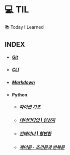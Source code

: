 # :computer: TIL 
:books: Today I Learned

## INDEX

- ##### [Git](https://github.com/Yeji-J/TIL/blob/master/Git/Git.md)
- ##### [CLI](https://github.com/Yeji-J/TIL/blob/master/CLI/CLI.md)
- ##### [Markdown](https://github.com/Yeji-J/TIL/blob/master/Markdown/Markdown.md)
- #### Python
    - ##### [파이썬 기초](https://github.com/Yeji-J/TIL/blob/master/Python/python.md)
    - ##### [데이터타입 | 연산자](https://github.com/Yeji-J/TIL/blob/master/Python/Datatype_Operator.md)
    - ##### [컨테이너 | 형변환](https://github.com/Yeji-J/TIL/blob/master/Python/container_typecasting.md)
    - ##### [제어문 - 조건문과 반복문](https://github.com/Yeji-J/TIL/blob/master/Python/control_statement.md)
